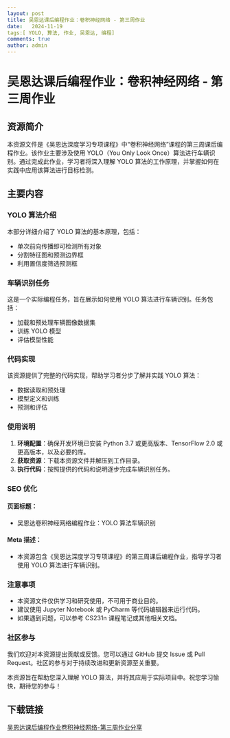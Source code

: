 ```yaml
---
layout: post
title: 吴恩达课后编程作业：卷积神经网络 - 第三周作业
date:   2024-11-19
tags:[ YOLO, 算法, 作业, 吴恩达, 编程]
comments: true
author: admin
---
```

# 吴恩达课后编程作业：卷积神经网络 - 第三周作业

## 资源简介

本资源文件是《吴恩达深度学习专项课程》中“卷积神经网络”课程的第三周课后编程作业。该作业主要涉及使用 YOLO（You Only Look Once）算法进行车辆识别。通过完成此作业，学习者将深入理解 YOLO 算法的工作原理，并掌握如何在实践中应用该算法进行目标检测。

## 主要内容

### YOLO 算法介绍

本部分详细介绍了 YOLO 算法的基本原理，包括：

- 单次前向传播即可检测所有对象
- 分割特征图和预测边界框
- 利用置信度筛选预测框

### 车辆识别任务

这是一个实际编程任务，旨在展示如何使用 YOLO 算法进行车辆识别。任务包括：

- 加载和预处理车辆图像数据集
- 训练 YOLO 模型
- 评估模型性能

### 代码实现

该资源提供了完整的代码实现，帮助学习者分步了解并实践 YOLO 算法：

- 数据读取和预处理
- 模型定义和训练
- 预测和评估

### 使用说明

1. **环境配置**：确保开发环境已安装 Python 3.7 或更高版本、TensorFlow 2.0 或更高版本，以及必要的库。
2. **获取资源**：下载本资源文件并解压到工作目录。
3. **执行代码**：按照提供的代码和说明逐步完成车辆识别任务。

### SEO 优化

#### 页面标题：

* 吴恩达卷积神经网络编程作业：YOLO 算法车辆识别

#### Meta 描述：

* 本资源包含《吴恩达深度学习专项课程》的第三周课后编程作业，指导学习者使用 YOLO 算法进行车辆识别。

### 注意事项

- 本资源文件仅供学习和研究使用，不可用于商业目的。
- 建议使用 Jupyter Notebook 或 PyCharm 等代码编辑器来运行代码。
- 如果遇到问题，可以参考 CS231n 课程笔记或其他相关文档。

### 社区参与

我们欢迎对本资源提出贡献或反馈。您可以通过 GitHub 提交 Issue 或 Pull Request。社区的参与对于持续改进和更新资源至关重要。

本资源旨在帮助您深入理解 YOLO 算法，并将其应用于实际项目中。祝您学习愉快，期待您的参与！

## 下载链接

[吴恩达课后编程作业卷积神经网络-第三周作业分享](https://pan.quark.cn/s/c1240346c063)